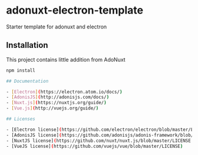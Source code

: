 # adonuxt-electron-template
Starter template for adonuxt and electron

## Installation

This project contains little addition from AdoNuxt

```bash
npm install

## Documentation

- [Electron](https://electron.atom.io/docs/)
- [AdonisJS](http://adonisjs.com/docs/)
- [Nuxt.js](https://nuxtjs.org/guide/)
- [Vue.js](http://vuejs.org/guide/)

## Licenses

- [Electron license](https://github.com/electron/electron/blob/master/LICENSE)
- [AdonisJS license](https://github.com/adonisjs/adonis-framework/blob/develop/LICENSE.txt)
- [NuxtJS license](https://github.com/nuxt/nuxt.js/blob/master/LICENSE.md)
- [VueJS license](https://github.com/vuejs/vue/blob/master/LICENSE)
